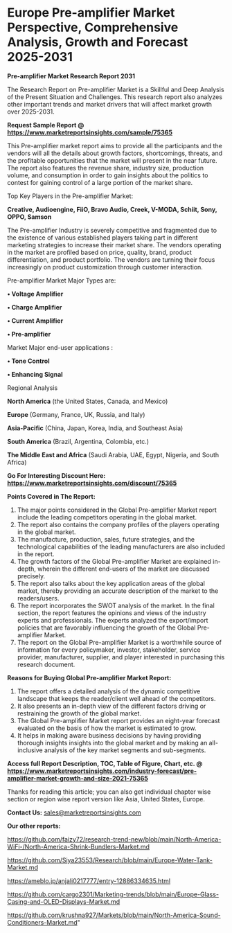 # Europe Pre-amplifier Market Perspective, Comprehensive Analysis, Growth and Forecast 2025-2031

<strong>Pre-amplifier Market Research Report 2031</strong>

The Research Report on Pre-amplifier Market is a Skillful and Deep Analysis of the Present Situation and Challenges. This research report also analyzes other important trends and market drivers that will affect market growth over 2025-2031.

<strong>Request Sample Report @ <a href=https://www.marketreportsinsights.com/sample/75365>https://www.marketreportsinsights.com/sample/75365</a></strong>

This Pre-amplifier market report aims to provide all the participants and the vendors will all the details about growth factors, shortcomings, threats, and the profitable opportunities that the market will present in the near future. The report also features the revenue share, industry size, production volume, and consumption in order to gain insights about the politics to contest for gaining control of a large portion of the market share.

Top Key Players in the Pre-amplifier Market:

<strong>Creative, Audioengine, FiiO, Bravo Audio, Creek, V-MODA, Schiit, Sony, OPPO, Samson</strong>

The Pre-amplifier Industry is severely competitive and fragmented due to the existence of various established players taking part in different marketing strategies to increase their market share. The vendors operating in the market are profiled based on price, quality, brand, product differentiation, and product portfolio. The vendors are turning their focus increasingly on product customization through customer interaction.

Pre-amplifier Market Major Types are:

<strong>• Voltage Amplifier

• Charge Amplifier

• Current Amplifier

• Pre-amplifier</strong>

Market Major end-user applications :

<strong>• Tone Control

• Enhancing Signal</strong>

Regional Analysis

</u><strong><b>North America</b></strong> (the United States, Canada, and Mexico)

<strong><b>Europe </b></strong>(Germany, France, UK, Russia, and Italy)

<strong><b>Asia-Pacific</b></strong> (China, Japan, Korea, India, and Southeast Asia)

<strong><b>South America</b></strong> (Brazil, Argentina, Colombia, etc.)

<strong><b>The Middle East and Africa</b></strong> (Saudi Arabia, UAE, Egypt, Nigeria, and South Africa)

<strong>Go For Interesting Discount Here: <a href=https://www.marketreportsinsights.com/discount/75365>https://www.marketreportsinsights.com/discount/75365</a></strong>

<strong>Points Covered in The Report:</strong>
<ol>
  <li>The major points considered in the Global Pre-amplifier Market report include the leading competitors operating in the global market.</li>
  <li>The report also contains the company profiles of the players operating in the global market.</li>
  <li>The manufacture, production, sales, future strategies, and the technological capabilities of the leading manufacturers are also included in the report.</li>
  <li>The growth factors of the Global Pre-amplifier Market are explained in-depth, wherein the different end-users of the market are discussed precisely.</li>
  <li>The report also talks about the key application areas of the global market, thereby providing an accurate description of the market to the readers/users.</li>
  <li>The report incorporates the SWOT analysis of the market. In the final section, the report features the opinions and views of the industry experts and professionals. The experts analyzed the export/import policies that are favorably influencing the growth of the Global Pre-amplifier Market.</li>
  <li>The report on the Global Pre-amplifier Market is a worthwhile source of information for every policymaker, investor, stakeholder, service provider, manufacturer, supplier, and player interested in purchasing this research document.</li>
</ol>
<strong>Reasons for Buying Global Pre-amplifier Market Report:</strong>

<ol>
  <li>The report offers a detailed analysis of the dynamic competitive landscape that keeps the reader/client well ahead of the competitors.</li>
  <li>It also presents an in-depth view of the different factors driving or restraining the growth of the global market.</li>
  <li>The Global Pre-amplifier Market report provides an eight-year forecast evaluated on the basis of how the market is estimated to grow.</li>
  <li>It helps in making aware business decisions by having providing thorough insights insights into the global market and by making an all-inclusive analysis of the key market segments and sub-segments.</li>
</ol>
<strong>Access full Report Description, TOC, Table of Figure, Chart, etc. @ <a href=https://www.marketreportsinsights.com/industry-forecast/pre-amplifier-market-growth-and-size-2021-75365>https://www.marketreportsinsights.com/industry-forecast/pre-amplifier-market-growth-and-size-2021-75365</a></strong>


Thanks for reading this article; you can also get individual chapter wise section or region wise report version like Asia, United States, Europe.

<strong>Contact Us:</strong>
sales@marketreportsinsights.com

<strong>Our other reports:</strong>

<a href=https://github.com/faizy72/research-trend-new/blob/main/North-America-WiFi-/North-America-Shrink-Bundlers-Market.md>https://github.com/faizy72/research-trend-new/blob/main/North-America-WiFi-/North-America-Shrink-Bundlers-Market.md</a>

<a href=https://github.com/Siya23553/Research/blob/main/Europe-Water-Tank-Market.md>https://github.com/Siya23553/Research/blob/main/Europe-Water-Tank-Market.md</a>

<a href=https://ameblo.jp/anjali0217777/entry-12886334635.html>https://ameblo.jp/anjali0217777/entry-12886334635.html</a>

<a href=https://github.com/cargo2301/Marketing-trends/blob/main/Europe-Glass-Casing-and-OLED-Displays-Market.md>https://github.com/cargo2301/Marketing-trends/blob/main/Europe-Glass-Casing-and-OLED-Displays-Market.md</a>

<a href=https://github.com/krushna927/Markets/blob/main/North-America-Sound-Conditioners-Market.md>https://github.com/krushna927/Markets/blob/main/North-America-Sound-Conditioners-Market.md</a>"
